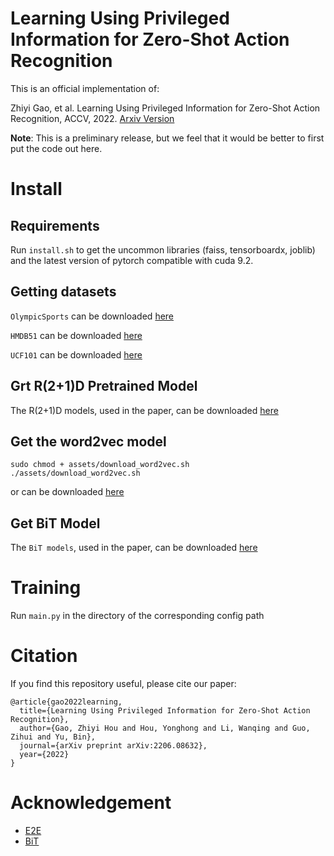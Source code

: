 # Learning Using Privileged Information for Zero-Shot Action Recognition
This is an official implementation of:

Zhiyi Gao, et al. Learning Using Privileged Information for Zero-Shot Action Recognition, ACCV, 2022. [Arxiv Version](https://arxiv.org/abs/2206.08632)

**Note**: This is a preliminary release, but we feel that it would be better to first put the code out here.
# Install
## Requirements

Run `install.sh` to get the uncommon libraries (faiss, tensorboardx, joblib) and the latest version of pytorch compatible with cuda 9.2.
## Getting datasets

`OlympicSports` can be downloaded [here](http://vision.stanford.edu/Datasets/OlympicSports/)

`HMDB51` can be downloaded [here](https://serre-lab.clps.brown.edu/resource/hmdb-a-large-human-motion-database/#Downloads)

`UCF101` can be downloaded [here](https://www.crcv.ucf.edu/research/data-sets/ucf101/)

## Grt R(2+1)D Pretrained Model

The R(2+1)D models, used in the paper, can be downloaded [here](https://drive.google.com/drive/folders/1mXybSSZk5FtLzf5Vc5KX6WbhtPeXXzeI?usp=sharing)

## Get the word2vec model

```
sudo chmod + assets/download_word2vec.sh
./assets/download_word2vec.sh
```
or can be downloaded [here](https://drive.google.com/drive/folders/1YIm6zIMBU7dP40nDSimurZVXNpfcRrUw?usp=sharing)
## Get BiT Model

The `BiT models`, used in the paper, can be downloaded [here](https://drive.google.com/drive/folders/1u50fVwWnT-fAg983TGXJ2XxEfmc9QRPE?usp=sharing)

# Training

Run `main.py` in the directory of the corresponding config path

# Citation
If you find this repository useful, please cite our paper:

```
@article{gao2022learning,
  title={Learning Using Privileged Information for Zero-Shot Action Recognition},
  author={Gao, Zhiyi Hou and Hou, Yonghong and Li, Wanqing and Guo, Zihui and Yu, Bin},
  journal={arXiv preprint arXiv:2206.08632},
  year={2022}
}
```
# Acknowledgement
- [E2E](https://github.com/bbrattoli/ZeroShotVideoClassification)
- [BiT](https://github.com/google-research/big_transfer)
